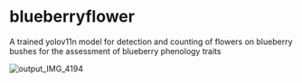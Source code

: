 # blueberryflower
A trained yolov11n model for detection and counting of flowers on blueberry bushes for the assessment of blueberry phenology traits

![output_IMG_4194](https://github.com/user-attachments/assets/88706376-c18a-486f-92ce-b6f957cd7b93)
